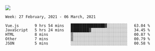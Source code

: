 <!--
**Mat2ja/Mat2ja** is a ✨ _special_ ✨ repository because its `README.md` (this file) appears on your GitHub profile.

Here are some ideas to get you started:

- 🔭 I’m currently working on ...
- 🌱 I’m currently learning ...
- 👯 I’m looking to collaborate on ...
- 🤔 I’m looking for help with ...
- 💬 Ask me about ...
- 📫 How to reach me: ...
- 😄 Pronouns: ...
- ⚡ Fun fact: ...
-->

<img src='https://media.giphy.com/media/xT9IgG50Fb7Mi0prBC/giphy.gif'>

<!--START_SECTION:waka-->
```text
Week: 27 February, 2021 - 06 March, 2021

Vue.js       9 hrs 54 mins   ███████████████▓░░░░░░░░░   63.04 % 
JavaScript   5 hrs 24 mins   ████████▓░░░░░░░░░░░░░░░░   34.45 % 
HTML         8 mins          ▒░░░░░░░░░░░░░░░░░░░░░░░░   00.87 % 
Other        7 mins          ▒░░░░░░░░░░░░░░░░░░░░░░░░   00.79 % 
JSON         5 mins          ░░░░░░░░░░░░░░░░░░░░░░░░░   00.58 % 
```
<!--END_SECTION:waka-->
